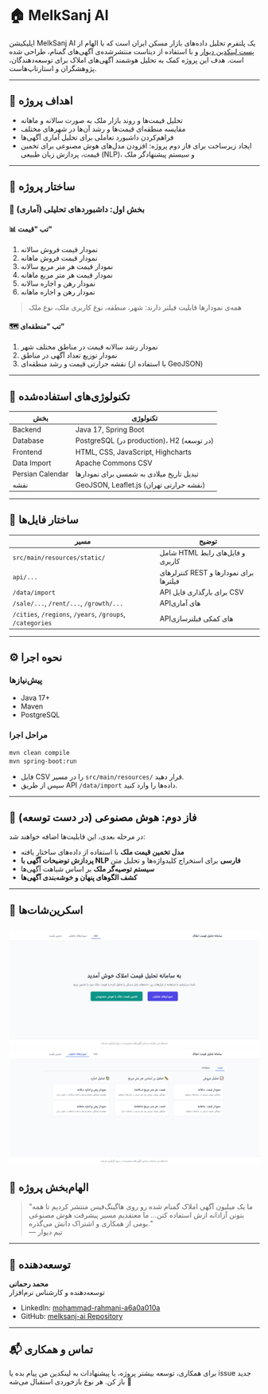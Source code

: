 
# 🏠 MelkSanj AI

اپلیکیشن MelkSanj AI  یک پلتفرم تحلیل داده‌های بازار مسکن ایران است که با الهام از [پست لینکدین دیوار]([https://www.linkedin.com/posts/divarofficial_%D9%85%D8%A7-%D8%A7%D9%85%D8%B1%D9%88%D8%B2-%DB%8C%DA%A9-%D9%82%D8%AF%D9%85-%D8%A8%D8%B2%D8%B1%DA%AF-%D8%A8%D8%B1%D8%AF%D8%A7%D8%B4%D8%AA%DB%8C%D9%85%DB%8C%DA%A9-%D9%85%DB%8C%D9%84%DB%8C%D9%88%D9%86-activity-7316800953624477696-6NwX?utm_source=share&utm_medium=member_desktop&rcm=ACoAABtrz_IBQLsCl6OU00Q34dkJsRVcSUac6tw]) و با استفاده از دیتاست منتشرشده‌ی آگهی‌های گمنام، طراحی شده است. هدف این پروژه کمک به تحلیل هوشمند آگهی‌های املاک برای توسعه‌دهندگان، پژوهشگران و استارتاپ‌هاست.

---

## 🎯 اهداف پروژه

- تحلیل قیمت‌ها و روند بازار ملک به صورت سالانه و ماهانه
- مقایسه منطقه‌ای قیمت‌ها و رشد آن‌ها در شهرهای مختلف
- فراهم‌کردن داشبورد تعاملی برای تحلیل آماری آگهی‌ها
- ایجاد زیرساخت برای فاز دوم پروژه: افزودن مدل‌های هوش مصنوعی برای تخمین قیمت، پردازش زبان طبیعی (NLP)، و سیستم پیشنهادگر ملک

---

## 🧱 ساختار پروژه

### 🔹 بخش اول: داشبوردهای تحلیلی (آماری)

#### 📊 تب "قیمت"
1. نمودار قیمت فروش سالانه
2. نمودار قیمت فروش ماهانه
3. نمودار قیمت هر متر مربع سالانه
4. نمودار قیمت هر متر مربع ماهانه
5. نمودار رهن و اجاره سالانه
6. نمودار رهن و اجاره ماهانه

> همه‌ی نمودارها قابلیت فیلتر دارند: شهر، منطقه، نوع کاربری ملک، نوع ملک

#### 🗺 تب "منطقه‌ای"
1. نمودار رشد سالانه قیمت در مناطق مختلف شهر
2. نمودار توزیع تعداد آگهی در مناطق
3. نقشه حرارتی قیمت و رشد منطقه‌ای (با استفاده از GeoJSON)

---

## 🚀 تکنولوژی‌های استفاده‌شده

| بخش | تکنولوژی |
|------|-----------|
| Backend | Java 17, Spring Boot |
| Database | PostgreSQL (در production)، H2 (در توسعه) |
| Frontend | HTML, CSS, JavaScript, Highcharts |
| Data Import | Apache Commons CSV |
| Persian Calendar | تبدیل تاریخ میلادی به شمسی برای نمودارها |
| نقشه | GeoJSON, Leaflet.js (نقشه حرارتی تهران) |

---

## 📁 ساختار فایل‌ها

| مسیر | توضیح |
|------|--------|
| `src/main/resources/static/` | شامل HTML و فایل‌های رابط کاربری |
| `api/...` | کنترلرهای REST برای نمودارها و فیلترها |
| `/data/import` | API برای بارگذاری فایل CSV |
| `/sale/...`, `/rent/...`, `/growth/...` | APIهای آماری |
| `/cities`, `/regions`, `/years`, `/groups`, `/categories` | APIهای کمکی فیلترسازی |

---

## ⚙️ نحوه اجرا

### پیش‌نیازها

- Java 17+
- Maven
- PostgreSQL

### مراحل اجرا

```bash
mvn clean compile
mvn spring-boot:run
```

- فایل CSV را در مسیر `src/main/resources/` قرار دهید.
- سپس از طریق API `/data/import` داده‌ها را وارد کنید.

---

## 🧠 فاز دوم: هوش مصنوعی (در دست توسعه)

در مرحله بعدی، این قابلیت‌ها اضافه خواهند شد:

- **مدل تخمین قیمت ملک** با استفاده از داده‌های ساختار یافته
- **پردازش توضیحات آگهی با NLP فارسی** برای استخراج کلیدواژه‌ها و تحلیل متن
- **سیستم توصیه‌گر ملک** بر اساس شباهت آگهی‌ها
- **کشف الگوهای پنهان و خوشه‌بندی آگهی‌ها**

---

## 📸 اسکرین‌شات‌ها
![home-screen.png](home-screen.png)
![chart-screen.png](chart-screen.png)
---

## 📌 الهام‌بخش پروژه

> "ما یک میلیون آگهی املاک گمنام شده رو روی هاگینگ‌فیس منتشر کردیم تا همه بتونن آزادانه ازش استفاده کنن... ما معتقدیم مسیر پیشرفت هوش مصنوعی بومی از همکاری و اشتراک دانش می‌گذره."  
> — تیم دیوار

---

## 👤 توسعه‌دهنده

**محمد رحمانی**  
توسعه‌دهنده و کارشناس نرم‌افزار  
- LinkedIn: [mohammad-rahmani-a6a0a010a](https://www.linkedin.com/in/mohammad-rahmani-a6a0a010a/)
- GitHub: [melksanj-ai Repository](https://github.com/mohammadRahmani317/melksanj-ai)

---

## 📬 تماس و همکاری

برای همکاری، توسعه بیشتر پروژه، یا پیشنهادات به لینکدین من پیام بده یا issue جدید باز کن. هر نوع بازخوردی استقبال می‌شه 🙏
